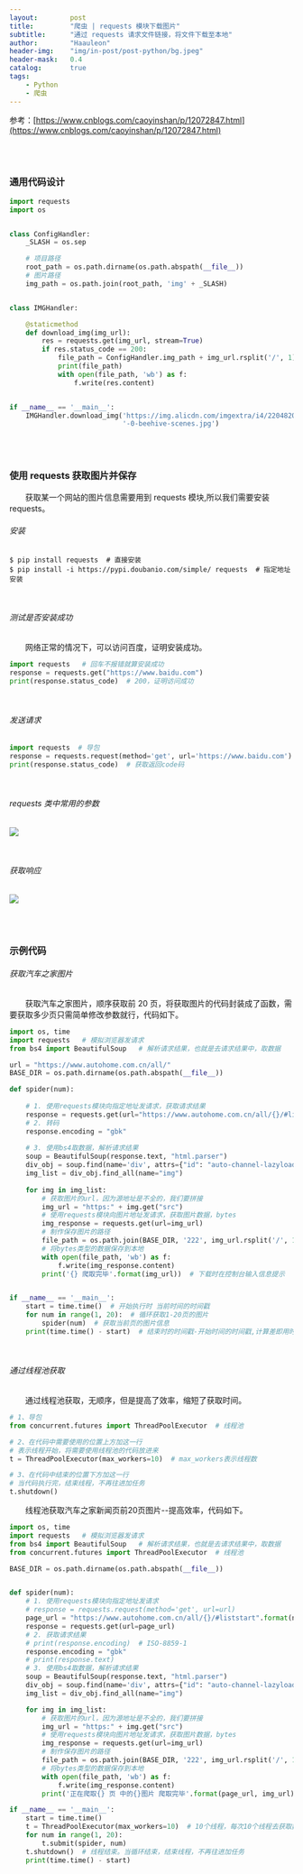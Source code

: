```yaml
---
layout:        post
title:         "爬虫 | requests 模块下载图片"
subtitle:      "通过 requests 请求文件链接，将文件下载至本地"
author:        "Haauleon"
header-img:    "img/in-post/post-python/bg.jpeg"
header-mask:   0.4
catalog:       true
tags:
    - Python
    - 爬虫
---
```


参考：[https://www.cnblogs.com/caoyinshan/p/12072847.html](https://www.cnblogs.com/caoyinshan/p/12072847.html)

<br><br>

### 通用代码设计
```python
import requests
import os


class ConfigHandler:
    _SLASH = os.sep

    # 项目路径
    root_path = os.path.dirname(os.path.abspath(__file__))
    # 图片路径
    img_path = os.path.join(root_path, 'img' + _SLASH)


class IMGHandler:

    @staticmethod
    def download_img(img_url):
        res = requests.get(img_url, stream=True)
        if res.status_code == 200:
            file_path = ConfigHandler.img_path + img_url.rsplit('/', 1)[-1]
            print(file_path)
            with open(file_path, 'wb') as f:
                f.write(res.content)


if __name__ == '__main__':
    IMGHandler.download_img('https://img.alicdn.com/imgextra/i4/2204820661060/O1CN01YGnn5C1JhWX2heNVv_!!2204820661060'
                            '-0-beehive-scenes.jpg')

```

<br><br>

### 使用 requests 获取图片并保存
&emsp;&emsp;获取某一个网站的图片信息需要用到 requests 模块,所以我们需要安装 requests。

###### 安装
```linux
$ pip install requests  # 直接安装
$ pip install -i https://pypi.doubanio.com/simple/ requests  # 指定地址安装
```

<br>

###### 测试是否安装成功
&emsp;&emsp;网络正常的情况下，可以访问百度，证明安装成功。    
```python
import requests   # 回车不报错就算安装成功
response = requests.get("https://www.baidu.com")
print(response.status_code)  # 200，证明访问成功
```

<br>

###### 发送请求
```python
import requests  # 导包
response = requests.request(method='get', url='https://www.baidu.com')  # 向百度首页发送请求，请求方式是get
print(response.status_code)  # 获取返回code码
```

<br>

###### requests 类中常用的参数      

![](\img\in-post\post-other\2022-05-16-requests-1.jpg)     

<br>

###### 获取响应   

![](\img\in-post\post-other\2022-05-16-requests-2.jpg)   


<br><br>

### 示例代码

###### 获取汽车之家图片
&emsp;&emsp;获取汽车之家图片，顺序获取前 20 页，将获取图片的代码封装成了函数，需要获取多少页只需简单修改参数就行，代码如下。       
```python
import os, time
import requests   # 模拟浏览器发请求
from bs4 import BeautifulSoup   # 解析请求结果，也就是去请求结果中，取数据

url = "https://www.autohome.com.cn/all/"
BASE_DIR = os.path.dirname(os.path.abspath(__file__))

def spider(num):
    
    # 1. 使用requests模块向指定地址发请求，获取请求结果
    response = requests.get(url="https://www.autohome.com.cn/all/{}/#liststart".format(num))
    # 2. 转码
    response.encoding = "gbk"
    
    # 3. 使用bs4取数据，解析请求结果
    soup = BeautifulSoup(response.text, "html.parser")
    div_obj = soup.find(name='div', attrs={"id": "auto-channel-lazyload-article"})
    img_list = div_obj.find_all(name="img")
    
    for img in img_list:
        # 获取图片的url，因为源地址是不全的，我们要拼接
        img_url = "https:" + img.get("src")
        # 使用requests模块向图片地址发请求，获取图片数据，bytes
        img_response = requests.get(url=img_url)
        # 制作保存图片的路径
        file_path = os.path.join(BASE_DIR, '222', img_url.rsplit('/', 1)[-1])
        # 将bytes类型的数据保存到本地
        with open(file_path, 'wb') as f:
            f.write(img_response.content)
        print('{} 爬取完毕'.format(img_url))  # 下载时在控制台输入信息提示


if __name__ == '__main__':
    start = time.time()  # 开始执行时 当前时间的时间戳
    for num in range(1, 20):  # 循环获取1-20页的图片
        spider(num)  # 获取当前页的图片信息
    print(time.time() - start)  # 结束时的时间戳-开始时间的时间戳,计算差即用时时长
```

<br>
 
###### 通过线程池获取
&emsp;&emsp;通过线程池获取，无顺序，但是提高了效率，缩短了获取时间。     
```python
# 1、导包
from concurrent.futures import ThreadPoolExecutor  # 线程池

# 2、在代码中需要使用的位置上方加这一行
# 表示线程开始，将需要使用线程池的代码放进来
t = ThreadPoolExecutor(max_workers=10)  # max_workers表示线程数

# 3、在代码中结束的位置下方加这一行
# 当代码执行完，结束线程，不再往进加任务
t.shutdown()
```

&emsp;&emsp;线程池获取汽车之家新闻页前20页图片--提高效率，代码如下。      
```python
import os, time
import requests   # 模拟浏览器发请求
from bs4 import BeautifulSoup   # 解析请求结果，也就是去请求结果中，取数据
from concurrent.futures import ThreadPoolExecutor  # 线程池

BASE_DIR = os.path.dirname(os.path.abspath(__file__))


def spider(num):
    # 1. 使用requests模块向指定地址发请求
    # response = requests.request(method='get', url=url)
    page_url = "https://www.autohome.com.cn/all/{}/#liststart".format(num)
    response = requests.get(url=page_url)
    # 2. 获取请求结果
    # print(response.encoding)  # ISO-8859-1
    response.encoding = "gbk"
    # print(response.text)
    # 3. 使用bs4取数据，解析请求结果
    soup = BeautifulSoup(response.text, "html.parser")
    div_obj = soup.find(name='div', attrs={"id": "auto-channel-lazyload-article"})
    img_list = div_obj.find_all(name="img")

    for img in img_list:
        # 获取图片的url，因为源地址是不全的，我们要拼接
        img_url = "https:" + img.get("src")
        # 使用requests模块向图片地址发请求，获取图片数据，bytes
        img_response = requests.get(url=img_url)
        # 制作保存图片的路径
        file_path = os.path.join(BASE_DIR, '222', img_url.rsplit('/', 1)[-1])
        # 将bytes类型的数据保存到本地
        with open(file_path, 'wb') as f:
            f.write(img_response.content)
        print('正在爬取{} 页 中的{}图片 爬取完毕'.format(page_url, img_url))

if __name__ == '__main__':
    start = time.time()
    t = ThreadPoolExecutor(max_workers=10)  # 10个线程，每次10个线程去获取数据，可提高效率
    for num in range(1, 20):
        t.submit(spider, num)
    t.shutdown()  # 线程结束。当循环结束，结束线程，不再往进加任务
    print(time.time() - start)
```